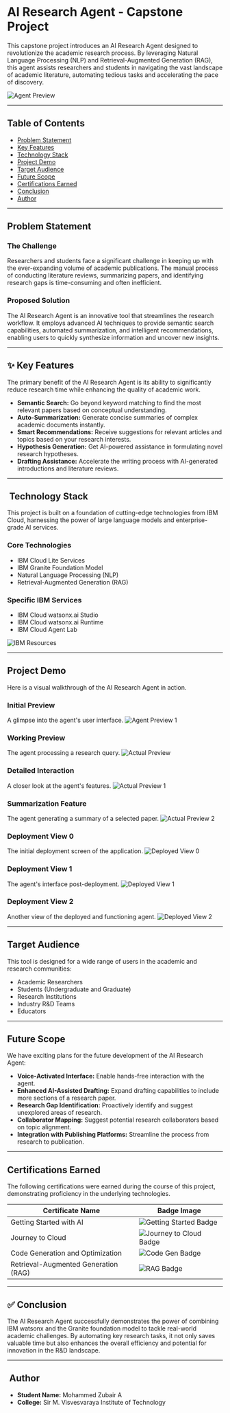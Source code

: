 # AI Research Agent - Capstone Project

This capstone project introduces an AI Research Agent designed to revolutionize the academic research process. By leveraging Natural Language Processing (NLP) and Retrieval-Augmented Generation (RAG), this agent assists researchers and students in navigating the vast landscape of academic literature, automating tedious tasks and accelerating the pace of discovery.

![Agent Preview](Preview.png)

---

## Table of Contents
- [Problem Statement](#problem-statement)
- [Key Features](#-key-features)
- [Technology Stack](#️-technology-stack)
- [Project Demo](#-project-demo)
- [Target Audience](#-target-audience)
- [Future Scope](#-future-scope)
- [Certifications Earned](#-certifications-earned)
- [Conclusion](#-conclusion)
- [Author](#-author)

---

##  Problem Statement

### The Challenge
Researchers and students face a significant challenge in keeping up with the ever-expanding volume of academic publications. The manual process of conducting literature reviews, summarizing papers, and identifying research gaps is time-consuming and often inefficient.

### Proposed Solution
The AI Research Agent is an innovative tool that streamlines the research workflow. It employs advanced AI techniques to provide semantic search capabilities, automated summarization, and intelligent recommendations, enabling users to quickly synthesize information and uncover new insights.

---

## ✨ Key Features

The primary benefit of the AI Research Agent is its ability to significantly reduce research time while enhancing the quality of academic work.

*   **Semantic Search:** Go beyond keyword matching to find the most relevant papers based on conceptual understanding.
*   **Auto-Summarization:** Generate concise summaries of complex academic documents instantly.
*   **Smart Recommendations:** Receive suggestions for relevant articles and topics based on your research interests.
*   **Hypothesis Generation:** Get AI-powered assistance in formulating novel research hypotheses.
*   **Drafting Assistance:** Accelerate the writing process with AI-generated introductions and literature reviews.

---

## ️ Technology Stack

This project is built on a foundation of cutting-edge technologies from IBM Cloud, harnessing the power of large language models and enterprise-grade AI services.

### Core Technologies
*   IBM Cloud Lite Services
*   IBM Granite Foundation Model
*   Natural Language Processing (NLP)
*   Retrieval-Augmented Generation (RAG)

### Specific IBM Services
*   IBM Cloud watsonx.ai Studio
*   IBM Cloud watsonx.ai Runtime
*   IBM Cloud Agent Lab

![IBM Resources](Resources.png)

---

##  Project Demo

Here is a visual walkthrough of the AI Research Agent in action.

### Initial Preview
A glimpse into the agent's user interface.
![Agent Preview 1](Preview1.png)

### Working Preview
The agent processing a research query.
![Actual Preview](Actual%20preview.png)

### Detailed Interaction
A closer look at the agent's features.
![Actual Preview 1](Actual%20preview1.png)

### Summarization Feature
The agent generating a summary of a selected paper.
![Actual Preview 2](Actual%20preview2.png)

### Deployment View 0
The initial deployment screen of the application.
![Deployed View 0](Deplyed0.png)

### Deployment View 1
The agent's interface post-deployment.
![Deployed View 1](Deployed1.png)

### Deployment View 2
Another view of the deployed and functioning agent.
![Deployed View 2](Deployed2.png)

---

##  Target Audience

This tool is designed for a wide range of users in the academic and research communities:
*   Academic Researchers
*   Students (Undergraduate and Graduate)
*   Research Institutions
*   Industry R&D Teams
*   Educators

---

##  Future Scope

We have exciting plans for the future development of the AI Research Agent:
*   **Voice-Activated Interface:** Enable hands-free interaction with the agent.
*   **Enhanced AI-Assisted Drafting:** Expand drafting capabilities to include more sections of a research paper.
*   **Research Gap Identification:** Proactively identify and suggest unexplored areas of research.
*   **Collaborator Mapping:** Suggest potential research collaborators based on topic alignment.
*   **Integration with Publishing Platforms:** Streamline the process from research to publication.

---

##  Certifications Earned

The following certifications were earned during the course of this project, demonstrating proficiency in the underlying technologies.

| Certificate Name                      | Badge Image                                     |
| ------------------------------------- | ----------------------------------------------- |
| Getting Started with AI               | ![Getting Started Badge](GettingstartedwithAIMDZ.png) |
| Journey to Cloud                      | ![Journey to Cloud Badge](JourneytoCloud.png)         |
| Code Generation and Optimization      | ![Code Gen Badge](CodeGenerationandOptimization.png)  |
| Retrieval-Augmented Generation (RAG)  | ![RAG Badge](RAGMDZ.png)                        |

---

## ✅ Conclusion

The AI Research Agent successfully demonstrates the power of combining IBM watsonx and the Granite foundation model to tackle real-world academic challenges. By automating key research tasks, it not only saves valuable time but also enhances the overall efficiency and potential for innovation in the R&D landscape.

---

## ‍ Author

*   **Student Name:** Mohammed Zubair A
*   **College:** Sir M. Visvesvaraya Institute of Technology
